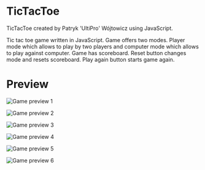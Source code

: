 # TicTacToe
TicTacToe created by Patryk 'UltiPro' Wójtowicz using JavaScript.

Tic tac toe game written in JavaScript. Game offers two modes. Player mode which allows to play by two players and computer mode which allows to play against computer. Game has scoreboard. Reset button changes mode and resets scoreboard. Play again button starts game again.

# Preview

![Game preview 1](/screenshots/Game1.jpg)

![Game preview 2](/screenshots/Game2.jpg)

![Game preview 3](/screenshots/Game3.jpg)

![Game preview 4](/screenshots/Game4.jpg)

![Game preview 5](/screenshots/Game5.jpg)

![Game preview 6](/screenshots/Game6.jpg)
